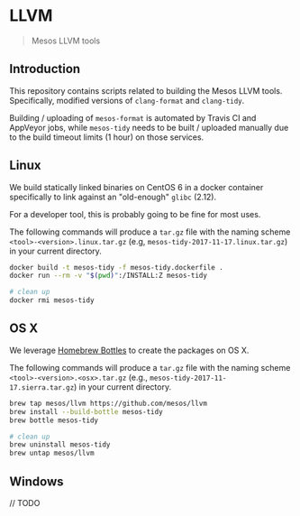 # LLVM

> Mesos LLVM tools

## Introduction

This repository contains scripts related to building the Mesos LLVM tools.
Specifically, modified versions of `clang-format` and `clang-tidy`.

Building / uploading of `mesos-format` is automated by Travis CI and
AppVeyor jobs, while `mesos-tidy` needs to be built / uploaded manually
due to the build timeout limits (1 hour) on those services.

## Linux

We build statically linked binaries on CentOS 6 in a docker container
specifically to link against an "old-enough" `glibc` (2.12).

For a developer tool, this is probably going to be fine for most uses.

The following commands will produce a `tar.gz` file with the naming scheme
`<tool>-<version>.linux.tar.gz` (e.g, `mesos-tidy-2017-11-17.linux.tar.gz`)
in your current directory.

```bash
docker build -t mesos-tidy -f mesos-tidy.dockerfile .
docker run --rm -v "$(pwd)":/INSTALL:Z mesos-tidy

# clean up
docker rmi mesos-tidy
```

## OS X

We leverage [Homebrew Bottles](brew-bottles) to create the packages on OS X.

The following commands will produce a `tar.gz` file with the naming scheme
`<tool>-<version>.<osx>.tar.gz` (e.g., `mesos-tidy-2017-11-17.sierra.tar.gz`)
in your current directory.

```bash
brew tap mesos/llvm https://github.com/mesos/llvm
brew install --build-bottle mesos-tidy
brew bottle mesos-tidy

# clean up
brew uninstall mesos-tidy
brew untap mesos/llvm
```

[brew-bottles]: https://github.com/Homebrew/brew/blob/master/docs/Bottles.md

## Windows

// TODO

[bintray]: https://bintray.com/apache/mesos/llvm
